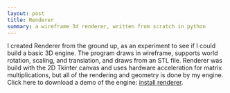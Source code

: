 ```yaml
---
layout: post
title: Renderer
summary: a wireframe 3d renderer, written from scratch in python
---
```


I created Renderer from the ground up, as an experiment to see if I could build a basic 3D engine. The program draws in wireframe, supports world rotation, scaling, and translation, and draws from an STL file. Renderer was build with the 2D Tkinter canvas and uses hardware acceleration for matrix multiplications, but all of the rendering and geometry is done by my engine. Click here to download a demo of the engine: [install renderer](http://isaaczinda.com/Downloads/Install_Renderer.exe "install Renderer").
